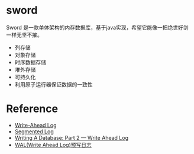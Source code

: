 # sword
Sword 是一款单体架构的内存数据库，基于java实现，希望它能像一把绝世好剑一样无坚不摧。
* 列存储
* 对象存储
* 时序数据存储
* 堆外存储
* 可持久化
* 利用原子运行器保证数据的一致性

# Reference

* [Write-Ahead Log](https://martinfowler.com/articles/patterns-of-distributed-systems/wal.html)
* [Segmented Log](https://martinfowler.com/articles/patterns-of-distributed-systems/log-segmentation.html)
* [Writing A Database: Part 2 — Write Ahead Log](https://medium.com/@daniel.chia/writing-a-database-part-2-write-ahead-log-2463f5cec67a)
* [WAL(Write Ahead Log)预写日志](https://juejin.cn/post/6844904145237835784)